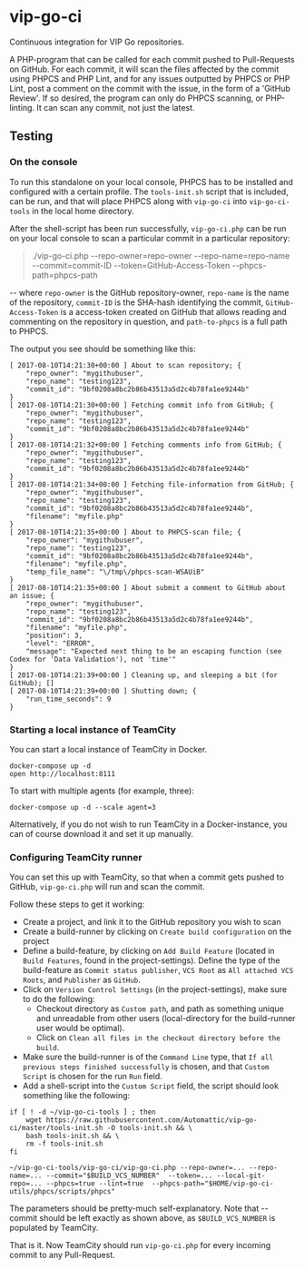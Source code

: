 # vip-go-ci

Continuous integration for VIP Go repositories.

A PHP-program that can be called for each commit pushed to Pull-Requests on GitHub. For each commit, it will scan the files affected by the commit using PHPCS and PHP Lint, and for any issues outputted by PHPCS or PHP Lint, post a comment on the commit with the issue, in the form of a 'GitHub Review'. If so desired, the program can only do PHPCS scanning, or PHP-linting. It can scan any commit, not just the latest.

## Testing

### On the console

To run this standalone on your local console, PHPCS has to be installed and configured with a certain profile. The `tools-init.sh` script that is included, can be run, and that will place PHPCS along with `vip-go-ci` into `vip-go-ci-tools` in the local home directory.

After the shell-script has been run successfully, `vip-go-ci.php` can be run on your local console to scan a particular commit in a particular repository:

> ./vip-go-ci.php --repo-owner=repo-owner --repo-name=repo-name --commit=commit-ID --token=GitHub-Access-Token --phpcs-path=phpcs-path

-- where `repo-owner` is the GitHub repository-owner, `repo-name` is the name of the repository, `commit-ID` is the SHA-hash identifying the commit, `GitHub-Access-Token` is a access-token created on GitHub that allows reading and commenting on the repository in question, and `path-to-phpcs` is a full path to PHPCS.

The output you see should be something like this:

```
[ 2017-08-10T14:21:30+00:00 ] About to scan repository; {
    "repo_owner": "mygithubuser",
    "repo_name": "testing123",
    "commit_id": "9bf0208a8bc2b86b43513a5d2c4b78fa1ee9244b"
}
[ 2017-08-10T14:21:30+00:00 ] Fetching commit info from GitHub; {
    "repo_owner": "mygithubuser",
    "repo_name": "testing123",
    "commit_id": "9bf0208a8bc2b86b43513a5d2c4b78fa1ee9244b"
}
[ 2017-08-10T14:21:32+00:00 ] Fetching comments info from GitHub; {
    "repo_owner": "mygithubuser",
    "repo_name": "testing123",
    "commit_id": "9bf0208a8bc2b86b43513a5d2c4b78fa1ee9244b"
}
[ 2017-08-10T14:21:34+00:00 ] Fetching file-information from GitHub; {
    "repo_owner": "mygithubuser",
    "repo_name": "testing123",
    "commit_id": "9bf0208a8bc2b86b43513a5d2c4b78fa1ee9244b",
    "filename": "myfile.php"
}
[ 2017-08-10T14:21:35+00:00 ] About to PHPCS-scan file; {
    "repo_owner": "mygithubuser",
    "repo_name": "testing123",
    "commit_id": "9bf0208a8bc2b86b43513a5d2c4b78fa1ee9244b",
    "filename": "myfile.php",
    "temp_file_name": "\/tmp\/phpcs-scan-WSAUiB"
}
[ 2017-08-10T14:21:35+00:00 ] About submit a comment to GitHub about an issue; {
    "repo_owner": "mygithubuser",
    "repo_name": "testing123",
    "commit_id": "9bf0208a8bc2b86b43513a5d2c4b78fa1ee9244b",
    "filename": "myfile.php",
    "position": 3,
    "level": "ERROR",
    "message": "Expected next thing to be an escaping function (see Codex for 'Data Validation'), not 'time'"
}
[ 2017-08-10T14:21:39+00:00 ] Cleaning up, and sleeping a bit (for GitHub); []
[ 2017-08-10T14:21:39+00:00 ] Shutting down; {
    "run_time_seconds": 9
}
```


### Starting a local instance of TeamCity

You can start a local instance of TeamCity in Docker.

```
docker-compose up -d
open http://localhost:8111
```

To start with multiple agents (for example, three):

```
docker-compose up -d --scale agent=3
```

Alternatively, if you do not wish to run TeamCity in a Docker-instance, you can of course download it and set it up manually.

### Configuring TeamCity runner

You can set this up with TeamCity, so that when a commit gets pushed to GitHub, `vip-go-ci.php` will run and scan the commit.

Follow these steps to get it working:

* Create a project, and link it to the GitHub repository you wish to scan
* Create a build-runner by clicking on `Create build configuration` on the project
* Define a build-feature, by clicking on `Add Build Feature` (located in `Build Features`, found in the project-settings). Define the type of the build-feature as `Commit status publisher`, `VCS Root` as `All attached VCS Roots`, and `Publisher` as `GitHub`. 
* Click on `Version Control Settings` (in the project-settings), make sure to do the following:
  - Checkout directory as `Custom path`, and path as something unique and unreadable from other users (local-directory for the build-runner user would be optimal).
  - Click on `Clean all files in the checkout directory before the build`.
* Make sure the build-runner is of the `Command Line` type, that `If all previous steps finished successfully` is chosen, and that `Custom Script` is chosen for the run `Run` field.
* Add a shell-script into the `Custom Script` field, the script should look something like the following:

```
if [ ! -d ~/vip-go-ci-tools ] ; then
	wget https://raw.githubusercontent.com/Automattic/vip-go-ci/master/tools-init.sh -O tools-init.sh && \
	bash tools-init.sh && \
	rm -f tools-init.sh
fi

~/vip-go-ci-tools/vip-go-ci/vip-go-ci.php --repo-owner=... --repo-name=... --commit="$BUILD_VCS_NUMBER"  --token=... --local-git-repo=... --phpcs=true --lint=true  --phpcs-path="$HOME/vip-go-ci-utils/phpcs/scripts/phpcs"
```

The parameters should be pretty-much self-explanatory. Note that --commit should be left exactly as shown above, as `$BUILD_VCS_NUMBER` is populated by TeamCity. 

That is it. Now TeamCity should run `vip-go-ci.php` for every incoming commit to any Pull-Request.

